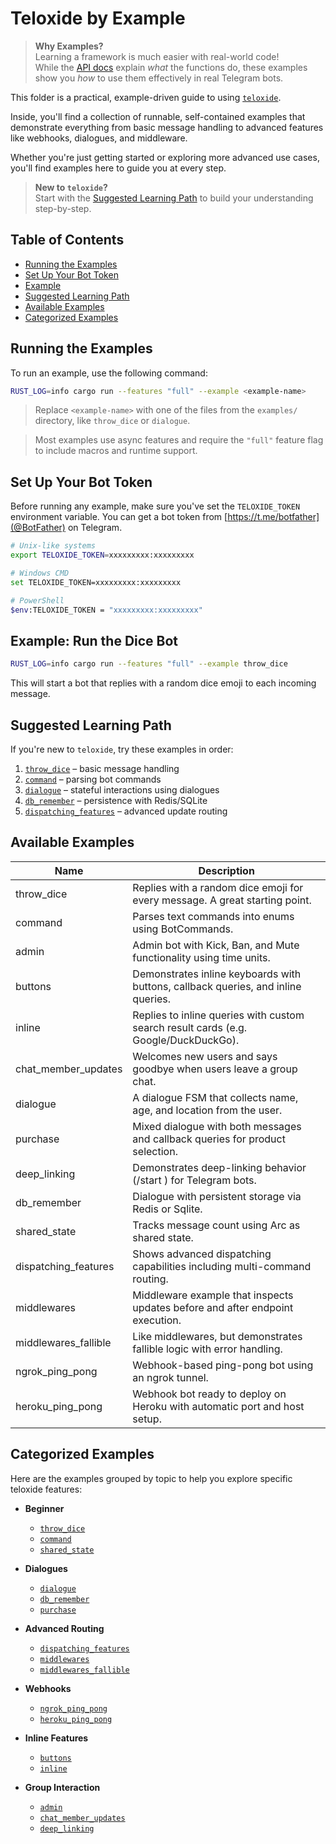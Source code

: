 # Teloxide by Example

> **Why Examples?**  
> Learning a framework is much easier with real-world code!  
> While the [API docs](https://docs.rs/teloxide/) explain _what_ the functions do, these examples show you _how_ to use them effectively in real Telegram bots.

This folder is a practical, example-driven guide to using [`teloxide`](https://github.com/teloxide/teloxide).

Inside, you'll find a collection of runnable, self-contained examples that demonstrate everything from basic message handling to advanced features like webhooks, dialogues, and middleware.

Whether you're just getting started or exploring more advanced use cases, you'll find examples here to guide you at every step.

> **New to `teloxide`?**  
> Start with the [Suggested Learning Path](#suggested-learning-path) to build your understanding step-by-step.

## Table of Contents

- [Running the Examples](#running-the-examples)
- [Set Up Your Bot Token](#set-up-your-bot-token)
- [Example](#example)
- [Suggested Learning Path](#suggested-learning-path)
- [Available Examples](#available-examples)
- [Categorized Examples](#categorized-examples)


## Running the Examples

To run an example, use the following command:

```bash
RUST_LOG=info cargo run --features "full" --example <example-name>
```

> Replace `<example-name>` with one of the files from the `examples/` directory, like `throw_dice` or `dialogue`.

> Most examples use async features and require the `"full"` feature flag to include macros and runtime support.

## Set Up Your Bot Token

Before running any example, make sure you've set the `TELOXIDE_TOKEN` environment variable. You can get a bot token from [https://t.me/botfather](@BotFather) on Telegram.

```bash
# Unix-like systems
export TELOXIDE_TOKEN=xxxxxxxxx:xxxxxxxxx

# Windows CMD
set TELOXIDE_TOKEN=xxxxxxxxx:xxxxxxxxx

# PowerShell
$env:TELOXIDE_TOKEN = "xxxxxxxxx:xxxxxxxxx"
```

## Example: Run the Dice Bot

```bash
RUST_LOG=info cargo run --features "full" --example throw_dice
```

This will start a bot that replies with a random dice emoji to each incoming message.

## Suggested Learning Path

If you're new to `teloxide`, try these examples in order:

1. [`throw_dice`](throw_dice.rs) – basic message handling
2. [`command`](command.rs) – parsing bot commands
3. [`dialogue`](dialogue.rs) – stateful interactions using dialogues
4. [`db_remember`](db_remember.rs) – persistence with Redis/SQLite
5. [`dispatching_features`](dispatching_features.rs) – advanced update routing

## Available Examples

| Name                 | Description                                                                               |
|----------------------|-------------------------------------------------------------------------------------------|
| throw_dice           | Replies with a random dice emoji for every message. A great starting point.               |
| command              | Parses text commands into enums using BotCommands.                                        |
| admin                | Admin bot with Kick, Ban, and Mute functionality using time units.                        |
| buttons              | Demonstrates inline keyboards with buttons, callback queries, and inline queries.         |
| inline               | Replies to inline queries with custom search result cards (e.g. Google/DuckDuckGo).       |
| chat_member_updates  | Welcomes new users and says goodbye when users leave a group chat.                        |
| dialogue             | A dialogue FSM that collects name, age, and location from the user.                       |
| purchase             | Mixed dialogue with both messages and callback queries for product selection.             |
| deep_linking         | Demonstrates deep-linking behavior (/start <payload>) for Telegram bots.                  |
| db_remember          | Dialogue with persistent storage via Redis or Sqlite.                                     |
| shared_state         | Tracks message count using Arc<AtomicU64> as shared state.                                |
| dispatching_features | Shows advanced dispatching capabilities including multi-command routing.                  |
| middlewares          | Middleware example that inspects updates before and after endpoint execution.             |
| middlewares_fallible | Like middlewares, but demonstrates fallible logic with error handling.                    |
| ngrok_ping_pong      | Webhook-based ping-pong bot using an ngrok tunnel.                                        |
| heroku_ping_pong     | Webhook bot ready to deploy on Heroku with automatic port and host setup.                 |

## Categorized Examples

Here are the examples grouped by topic to help you explore specific teloxide features:

- **Beginner**
  - [`throw_dice`](throw_dice.rs)
  - [`command`](command.rs)
  - [`shared_state`](shared_state.rs)

- **Dialogues**
  - [`dialogue`](dialogue.rs)
  - [`db_remember`](db_remember.rs)
  - [`purchase`](purchase.rs)

- **Advanced Routing**
  - [`dispatching_features`](dispatching_features.rs)
  - [`middlewares`](middlewares.rs)
  - [`middlewares_fallible`](middlewares_fallible.rs)

- **Webhooks**
  - [`ngrok_ping_pong`](ngrok_ping_pong.rs)
  - [`heroku_ping_pong`](heroku_ping_pong.rs)

- **Inline Features**
  - [`buttons`](buttons.rs)
  - [`inline`](inline.rs)

- **Group Interaction**
  - [`admin`](admin.rs)
  - [`chat_member_updates`](chat_member_updates.rs)
  - [`deep_linking`](deep_linking.rs)

